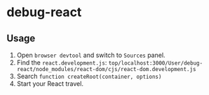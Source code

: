 # debug-react

## Usage

1. Open `browser devtool` and switch to `Sources` panel.
2. Find the `react.development.js`: `top/localhost:3000/User/debug-react/node_modules/react-dom/cjs/react-dom.development.js`
3. Search `function createRoot(container, options)`
4. Start your React travel.
